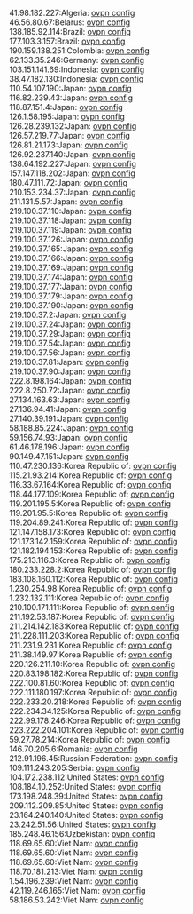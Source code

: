 41.98.182.227:Algeria: [ovpn config](vpn/41_98_182_227.ovpn)  
46.56.80.67:Belarus: [ovpn config](vpn/46_56_80_67.ovpn)  
138.185.92.114:Brazil: [ovpn config](vpn/138_185_92_114.ovpn)  
177.103.3.157:Brazil: [ovpn config](vpn/177_103_3_157.ovpn)  
190.159.138.251:Colombia: [ovpn config](vpn/190_159_138_251.ovpn)  
62.133.35.246:Germany: [ovpn config](vpn/62_133_35_246.ovpn)  
103.151.141.69:Indonesia: [ovpn config](vpn/103_151_141_69.ovpn)  
38.47.182.130:Indonesia: [ovpn config](vpn/38_47_182_130.ovpn)  
110.54.107.190:Japan: [ovpn config](vpn/110_54_107_190.ovpn)  
116.82.239.43:Japan: [ovpn config](vpn/116_82_239_43.ovpn)  
118.87.151.4:Japan: [ovpn config](vpn/118_87_151_4.ovpn)  
126.1.58.195:Japan: [ovpn config](vpn/126_1_58_195.ovpn)  
126.28.239.132:Japan: [ovpn config](vpn/126_28_239_132.ovpn)  
126.57.219.77:Japan: [ovpn config](vpn/126_57_219_77.ovpn)  
126.81.21.173:Japan: [ovpn config](vpn/126_81_21_173.ovpn)  
126.92.237.140:Japan: [ovpn config](vpn/126_92_237_140.ovpn)  
138.64.192.227:Japan: [ovpn config](vpn/138_64_192_227.ovpn)  
157.147.118.202:Japan: [ovpn config](vpn/157_147_118_202.ovpn)  
180.47.111.72:Japan: [ovpn config](vpn/180_47_111_72.ovpn)  
210.153.234.37:Japan: [ovpn config](vpn/210_153_234_37.ovpn)  
211.131.5.57:Japan: [ovpn config](vpn/211_131_5_57.ovpn)  
219.100.37.110:Japan: [ovpn config](vpn/219_100_37_110.ovpn)  
219.100.37.118:Japan: [ovpn config](vpn/219_100_37_118.ovpn)  
219.100.37.119:Japan: [ovpn config](vpn/219_100_37_119.ovpn)  
219.100.37.126:Japan: [ovpn config](vpn/219_100_37_126.ovpn)  
219.100.37.165:Japan: [ovpn config](vpn/219_100_37_165.ovpn)  
219.100.37.166:Japan: [ovpn config](vpn/219_100_37_166.ovpn)  
219.100.37.169:Japan: [ovpn config](vpn/219_100_37_169.ovpn)  
219.100.37.174:Japan: [ovpn config](vpn/219_100_37_174.ovpn)  
219.100.37.177:Japan: [ovpn config](vpn/219_100_37_177.ovpn)  
219.100.37.179:Japan: [ovpn config](vpn/219_100_37_179.ovpn)  
219.100.37.190:Japan: [ovpn config](vpn/219_100_37_190.ovpn)  
219.100.37.2:Japan: [ovpn config](vpn/219_100_37_2.ovpn)  
219.100.37.24:Japan: [ovpn config](vpn/219_100_37_24.ovpn)  
219.100.37.29:Japan: [ovpn config](vpn/219_100_37_29.ovpn)  
219.100.37.54:Japan: [ovpn config](vpn/219_100_37_54.ovpn)  
219.100.37.56:Japan: [ovpn config](vpn/219_100_37_56.ovpn)  
219.100.37.81:Japan: [ovpn config](vpn/219_100_37_81.ovpn)  
219.100.37.90:Japan: [ovpn config](vpn/219_100_37_90.ovpn)  
222.8.198.164:Japan: [ovpn config](vpn/222_8_198_164.ovpn)  
222.8.250.72:Japan: [ovpn config](vpn/222_8_250_72.ovpn)  
27.134.163.63:Japan: [ovpn config](vpn/27_134_163_63.ovpn)  
27.136.94.41:Japan: [ovpn config](vpn/27_136_94_41.ovpn)  
27.140.39.191:Japan: [ovpn config](vpn/27_140_39_191.ovpn)  
58.188.85.224:Japan: [ovpn config](vpn/58_188_85_224.ovpn)  
59.156.74.93:Japan: [ovpn config](vpn/59_156_74_93.ovpn)  
61.46.178.196:Japan: [ovpn config](vpn/61_46_178_196.ovpn)  
90.149.47.151:Japan: [ovpn config](vpn/90_149_47_151.ovpn)  
110.47.230.136:Korea Republic of: [ovpn config](vpn/110_47_230_136.ovpn)  
115.21.93.214:Korea Republic of: [ovpn config](vpn/115_21_93_214.ovpn)  
116.33.67.164:Korea Republic of: [ovpn config](vpn/116_33_67_164.ovpn)  
118.44.177.109:Korea Republic of: [ovpn config](vpn/118_44_177_109.ovpn)  
119.201.195.5:Korea Republic of: [ovpn config](vpn/119_201_195_5.ovpn)  
119.201.95.5:Korea Republic of: [ovpn config](vpn/119_201_95_5.ovpn)  
119.204.89.241:Korea Republic of: [ovpn config](vpn/119_204_89_241.ovpn)  
121.147.158.173:Korea Republic of: [ovpn config](vpn/121_147_158_173.ovpn)  
121.173.142.159:Korea Republic of: [ovpn config](vpn/121_173_142_159.ovpn)  
121.182.194.153:Korea Republic of: [ovpn config](vpn/121_182_194_153.ovpn)  
175.213.116.3:Korea Republic of: [ovpn config](vpn/175_213_116_3.ovpn)  
180.233.228.2:Korea Republic of: [ovpn config](vpn/180_233_228_2.ovpn)  
183.108.160.112:Korea Republic of: [ovpn config](vpn/183_108_160_112.ovpn)  
1.230.254.98:Korea Republic of: [ovpn config](vpn/1_230_254_98.ovpn)  
1.232.132.111:Korea Republic of: [ovpn config](vpn/1_232_132_111.ovpn)  
210.100.171.111:Korea Republic of: [ovpn config](vpn/210_100_171_111.ovpn)  
211.192.53.187:Korea Republic of: [ovpn config](vpn/211_192_53_187.ovpn)  
211.214.142.183:Korea Republic of: [ovpn config](vpn/211_214_142_183.ovpn)  
211.228.111.203:Korea Republic of: [ovpn config](vpn/211_228_111_203.ovpn)  
211.231.9.231:Korea Republic of: [ovpn config](vpn/211_231_9_231.ovpn)  
211.38.149.97:Korea Republic of: [ovpn config](vpn/211_38_149_97.ovpn)  
220.126.211.10:Korea Republic of: [ovpn config](vpn/220_126_211_10.ovpn)  
220.83.198.182:Korea Republic of: [ovpn config](vpn/220_83_198_182.ovpn)  
222.100.81.60:Korea Republic of: [ovpn config](vpn/222_100_81_60.ovpn)  
222.111.180.197:Korea Republic of: [ovpn config](vpn/222_111_180_197.ovpn)  
222.233.20.218:Korea Republic of: [ovpn config](vpn/222_233_20_218.ovpn)  
222.234.34.125:Korea Republic of: [ovpn config](vpn/222_234_34_125.ovpn)  
222.99.178.246:Korea Republic of: [ovpn config](vpn/222_99_178_246.ovpn)  
223.222.204.101:Korea Republic of: [ovpn config](vpn/223_222_204_101.ovpn)  
59.27.78.214:Korea Republic of: [ovpn config](vpn/59_27_78_214.ovpn)  
146.70.205.6:Romania: [ovpn config](vpn/146_70_205_6.ovpn)  
212.91.196.45:Russian Federation: [ovpn config](vpn/212_91_196_45.ovpn)  
109.111.243.205:Serbia: [ovpn config](vpn/109_111_243_205.ovpn)  
104.172.238.112:United States: [ovpn config](vpn/104_172_238_112.ovpn)  
108.184.10.252:United States: [ovpn config](vpn/108_184_10_252.ovpn)  
173.198.248.39:United States: [ovpn config](vpn/173_198_248_39.ovpn)  
209.112.209.85:United States: [ovpn config](vpn/209_112_209_85.ovpn)  
23.164.240.140:United States: [ovpn config](vpn/23_164_240_140.ovpn)  
23.242.51.56:United States: [ovpn config](vpn/23_242_51_56.ovpn)  
185.248.46.156:Uzbekistan: [ovpn config](vpn/185_248_46_156.ovpn)  
118.69.65.60:Viet Nam: [ovpn config](vpn/118_69_65_60.ovpn)  
118.69.65.60:Viet Nam: [ovpn config](vpn/118_69_65_60.ovpn)  
118.69.65.60:Viet Nam: [ovpn config](vpn/118_69_65_60.ovpn)  
118.70.181.213:Viet Nam: [ovpn config](vpn/118_70_181_213.ovpn)  
1.54.196.239:Viet Nam: [ovpn config](vpn/1_54_196_239.ovpn)  
42.119.246.165:Viet Nam: [ovpn config](vpn/42_119_246_165.ovpn)  
58.186.53.242:Viet Nam: [ovpn config](vpn/58_186_53_242.ovpn)  
